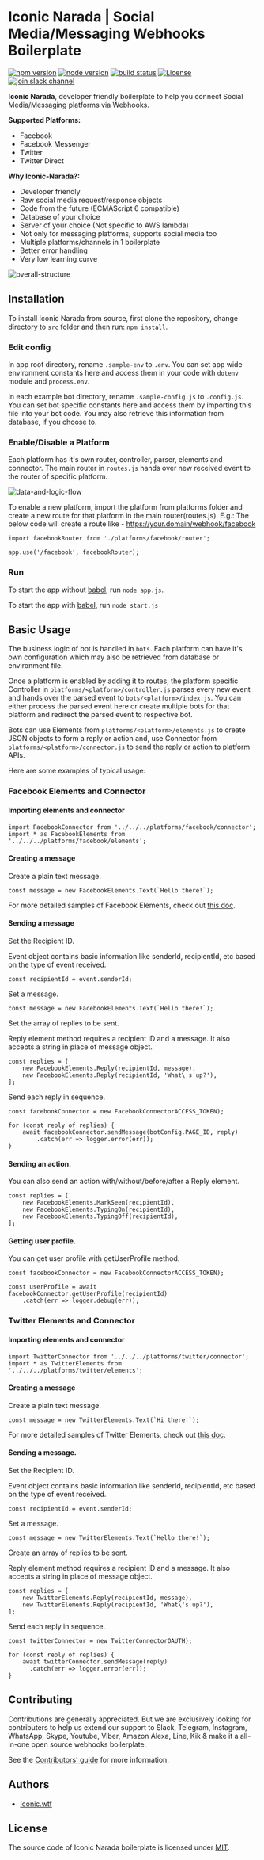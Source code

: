 # Iconic Narada | Social Media/Messaging Webhooks Boilerplate

[![npm version](https://img.shields.io/badge/npm-v6.4.1-blue.svg?style=flat)](https://opensource.org/licenses/MIT) [![node version](https://img.shields.io/badge/node-v8.12.0-blue.svg?style=flat)](https://opensource.org/licenses/MIT) [![build status](https://travis-ci.org/travis-ci/travis-web.svg?branch=master)](https://travis-ci.org/iconicbot/iconic-narada) [![License](https://img.shields.io/github/license/mashape/apistatus.svg)](https://opensource.org/licenses/MIT) [![join slack channel](https://img.shields.io/badge/slack-join%20channel-brightgreen.svg?style=flat)](https://join.slack.com/t/iconicnarada/shared_invite/enQtNDY0NTQ5OTY4NjQ2LTI1YTgwNGE4NTE2NTcyMmE0NmJlNWZjNmY2NzI5YjRmMTY2NDFiMDVmZjIxNGRmOTRjMzJiNDM2ZmMyYzFiOTQ)

**Iconic Narada**, developer friendly boilerplate to help you connect Social Media/Messaging platforms via Webhooks.

**Supported Platforms:**
* Facebook
* Facebook Messenger
* Twitter
* Twitter Direct

**Why Iconic-Narada?:**
* Developer friendly
* Raw social media request/response objects
* Code from the future (ECMAScript 6 compatible)
* Database of your choice
* Server of your choice (Not specific to AWS lambda)
* Not only for messaging platforms, supports social media too
* Multiple platforms/channels in 1 boilerplate
* Better error handling
* Very low learning curve


![overall-structure](https://user-images.githubusercontent.com/473947/47423594-0d71c100-d7a3-11e8-8562-b41da5707f67.png)

## Installation

To install Iconic Narada from source, first clone the repository, change directory to `src` folder and then run: `npm install`.

### Edit config

In app root directory, rename `.sample-env` to `.env`. You can set app wide environment constants here and access them in your code with `dotenv` module and `process.env`.

In each example bot directory, rename `.sample-config.js` to `.config.js`. You can set bot specific constants here and access them by importing this file into your bot code. You may also retrieve this information from database, if you choose to.

### Enable/Disable a Platform

Each platform has it's own router, controller, parser, elements and connector. The main router in `routes.js` hands over new received event to the router of specific platform.

![data-and-logic-flow](https://user-images.githubusercontent.com/473947/47423631-2bd7bc80-d7a3-11e8-9631-cbaf3aaef58c.png)

To enable a new platform, import the platform from platforms folder and create a new route for that platform in the main router(routes.js). E.g.: The below code will create a route like - https://your.domain/webhook/facebook

    import facebookRouter from './platforms/facebook/router';

    app.use('/facebook', facebookRouter);

### Run

To start the app without [babel](https://babeljs.io/), run `node app.js`.

To start the app with [babel](https://babeljs.io/), run `node start.js`

## Basic Usage

The business logic of bot is handled in `bots`. Each platform can have it's own configuration which may also be retrieved from database or environment file.

Once a platform is enabled by adding it to routes, the platform specific Controller in `platforms/<platform>/controller.js` parses every new event and hands over the parsed event to `bots/<platform>/index.js`. You can either process the parsed event here or create multiple bots for that platform and redirect the parsed event to respective bot. 

Bots can use Elements from `platforms/<platform>/elements.js` to create JSON objects to form a reply or action and, use Connector from `platforms/<platform>/connector.js` to send the reply or action to platform APIs.

Here are some examples of typical usage:

### Facebook Elements and Connector

#### Importing elements and connector

    import FacebookConnector from '../../../platforms/facebook/connector';
    import * as FacebookElements from '../../../platforms/facebook/elements';

#### Creating a message

Create a plain text message.

    const message = new FacebookElements.Text(`Hello there!`);

For more detailed samples of Facebook Elements, check out [this doc](https://github.com/iconicbot/iconic-narada/docs/Facebook.md).

#### Sending a message

Set the Recipient ID.

Event object contains basic information like senderId, recipientId, etc based on the type of event received.

    const recipientId = event.senderId;

Set a message.

    const message = new FacebookElements.Text(`Hello there!`);

Set the array of replies to be sent.

Reply element method requires a recipient ID and a message. It also accepts a string in place of message object.

    const replies = [
        new FacebookElements.Reply(recipientId, message),
        new FacebookElements.Reply(recipientId, 'What\'s up?'),
    ];

Send each reply in sequence.

    const facebookConnector = new FacebookConnectorACCESS_TOKEN);

    for (const reply of replies) {
        await facebookConnector.sendMessage(botConfig.PAGE_ID, reply)
            .catch(err => logger.error(err));
    }

#### Sending an action.

You can also send an action with/without/before/after a Reply element.

    const replies = [
        new FacebookElements.MarkSeen(recipientId),
        new FacebookElements.TypingOn(recipientId),
        new FacebookElements.TypingOff(recipientId),
    ];

#### Getting user profile.

You can get user profile with getUserProfile method.

    const facebookConnector = new FacebookConnectorACCESS_TOKEN);
    
    const userProfile = await facebookConnector.getUserProfile(recipientId)
        .catch(err => logger.debug(err));

### Twitter Elements and Connector

#### Importing elements and connector

    import TwitterConnector from '../../../platforms/twitter/connector';
    import * as TwitterElements from '../../../platforms/twitter/elements';

#### Creating a message

Create a plain text message.

    const message = new TwitterElements.Text(`Hi there!`);

For more detailed samples of Twitter Elements, check out [this doc](https://github.com/iconicbot/iconic-narada/docs/Twitter.md).

#### Sending a message.

Set the Recipient ID.

Event object contains basic information like senderId, recipientId, etc based on the type of event received.

    const recipientId = event.senderId;

Set a message.

    const message = new TwitterElements.Text(`Hello there!`);

Create an array of replies to be sent.

Reply element method requires a recipient ID and a message. It also accepts a string in place of message object.

    const replies = [
        new TwitterElements.Reply(recipientId, message),
        new TwitterElements.Reply(recipientId, 'What\'s up?'),
    ];

Send each reply in sequence.

    const twitterConnector = new TwitterConnectorOAUTH);

    for (const reply of replies) {
        await twitterConnector.sendMessage(reply)
          .catch(err => logger.error(err));
    }

## Contributing

Contributions are generally appreciated. But we are exclusively looking for contributers to help us extend our support to Slack, Telegram, Instagram, WhatsApp, Skype, Youtube, Viber, Amazon Alexa, Line, Kik & make it a all-in-one open source webhooks boilerplate. 

See the [Contributors' guide](https://github.com/iconicbot/iconic-narada/blob/master/CONTRIBUTING.md) for more information.

## Authors

* [Iconic.wtf](https://iconic.wtf)

## License

The source code of Iconic Narada boilerplate is licensed under [MIT](https://opensource.org/licenses/MIT). 